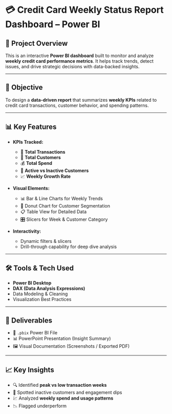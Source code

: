 # 💳 Credit Card Weekly Status Report Dashboard – Power BI

## 📌 Project Overview
This is an interactive **Power BI dashboard** built to monitor and analyze **weekly credit card performance metrics**. It helps track trends, detect issues, and drive strategic decisions with data-backed insights.

---

## 🎯 Objective
To design a **data-driven report** that summarizes **weekly KPIs** related to credit card transactions, customer behavior, and spending patterns.

---

## 📊 Key Features

- **KPIs Tracked:**
  - 🧾 **Total Transactions**
  - 👥 **Total Customers**
  - 💰 **Total Spend**
  - 🔁 **Active vs Inactive Customers**
  - 📈 **Weekly Growth Rate**

- **Visual Elements:**
  - 📊 Bar & Line Charts for Weekly Trends
  - 🍩 Donut Chart for Customer Segmentation
  - 📋 Table View for Detailed Data
  - 🎛️ Slicers for Week & Customer Category

- **Interactivity:**
  - Dynamic filters & slicers
  - Drill-through capability for deep dive analysis

---

## 🛠 Tools & Tech Used

- **Power BI Desktop**
- **DAX (Data Analysis Expressions)**
- Data Modeling & Cleaning
- Visualization Best Practices

---

## 📁 Deliverables

- 📌 `.pbix` Power BI File  
- 📊 PowerPoint Presentation (Insight Summary)  
- 🖼️ Visual Documentation (Screenshots / Exported PDF)

---

## 📈 Key Insights

- 🔍 Identified **peak vs low transaction weeks**
- 🚫 Spotted inactive customers and engagement dips
- 💹 Analyzed **weekly spend and usage patterns**
- 📉 Flagged underperform
